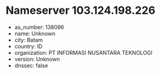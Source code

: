 # Nameserver 103.124.198.226

* as_number: 138096
* name: Unknown
* city: Batam
* country: ID
* organization: PT INFORMASI NUSANTARA TEKNOLOGI
* version: Unknown
* dnssec: false
